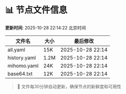 # 📊 节点文件信息

**更新时间**: 2025-10-28 22:14:22 北京时间

| 文件名 | 大小 | 最后修改 |
|--------|------|----------|
| all.yaml | 15K | 2025-10-28 22:14 |
| history.yaml | 1.2M | 2025-10-28 22:14 |
| mihomo.yaml | 24K | 2025-10-28 22:14 |
| base64.txt | 12K | 2025-10-28 22:14 |

> 🔄 文件每30分钟自动更新，确保节点的新鲜度和可用性
